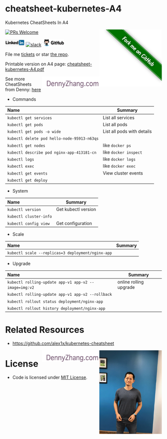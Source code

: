 # cheatsheet-kubernetes-A4
Kubernetes CheatSheets In A4

<a href="https://github.com/DennyZhang?tab=followers"><img align="right" width="200" height="183" src="https://raw.githubusercontent.com/USDevOps/mywechat-slack-group/master/images/fork_github.png" /></a>

[![PRs Welcome](https://img.shields.io/badge/PRs-welcome-brightgreen.svg)](http://makeapullrequest.com)

[![LinkedIn](https://raw.githubusercontent.com/USDevOps/mywechat-slack-group/master/images/linkedin.png)](https://www.linkedin.com/in/dennyzhang001) <a href="https://www.dennyzhang.com/slack" target="_blank" rel="nofollow"><img src="http://slack.dennyzhang.com/badge.svg" alt="slack"/></a> [![Github](https://raw.githubusercontent.com/USDevOps/mywechat-slack-group/master/images/github.png)](https://github.com/DennyZhang)

File me [tickets](https://github.com/DennyZhang/cheatsheet-kubernetes-A4/issues) or star [the repo](https://github.com/DennyZhang/cheatsheet-kubernetes-A4).

Printable version on A4 page: [cheatsheet-kubernetes-A4.pdf](cheatsheet-kubernetes-A4.pdf)

<a href="https://www.dennyzhang.com"><img align="right" width="185" height="37" src="https://raw.githubusercontent.com/USDevOps/mywechat-slack-group/master/images/dns_small.png"></a>

See more CheatSheets from Denny: [here](https://github.com/topics/denny-cheatsheets)

- Commands

| Name                                        | Summary                    |
| :------------------------------------------ | ---------------------      |
| `kubectl get services`                      | List all services          |
| `kubectl get pods`                          | List all pods              |
| `kubectl get pods -o wide`                  | List all pods with details |
| `kubectl delete pod hello-node-95913-n63qs` |                            |
| `kubectl get nodes`                         | like `docker ps`           |
| `kubectl describe pod nginx-app-413181-cn`  | like `docker inspect`      |
| `kubectl logs`                              | like `docker logs`         |
| `kubectl exec`                              | like `docker exec`         |
| `kubectl get events`                        | View cluster events        |
| `kubectl get deploy`                        |                            |

- System

| Name                   | Summary             |
| :--------------------- | ---------           |
| `kubectl version`      | Get kubectl version |
| `kubectl cluster-info` |                     |
| `kubectl config view`  | Get configuration   |

- Scale

| Name                                              | Summary   |
| :-----------------------------------------------  | --------- |
| `kubectl scale --replicas=3 deployment/nginx-app` |           |

- Upgrade  

| Name                                                  | Summary                |
| :---------------------------------------------------- | ---------------------- |
| `kubectl rolling-update app-v1 app-v2 --image=img:v2` | online rolling upgrade |
| `kubectl rolling-update app-v1 app-v2 --rollback`     |                        |
| `kubectl rollout status deployment/nginx-app`         |                        |
| `kubectl rollout history deployment/nginx-app`        |                        |

# Related Resources
- https://github.com/alex1x/kubernetes-cheatsheet

<a href="https://www.dennyzhang.com"><img align="right" width="201" height="268" src="https://raw.githubusercontent.com/USDevOps/mywechat-slack-group/master/images/denny_201706.png"></a>

<a href="https://www.dennyzhang.com"><img align="right" src="https://raw.githubusercontent.com/USDevOps/mywechat-slack-group/master/images/dns_small.png"></a>

# License
- Code is licensed under [MIT License](https://www.dennyzhang.com/wp-content/mit_license.txt).
